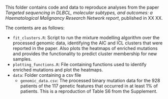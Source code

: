This folder contains code and data to reproduce analyses from the paper *Targeted sequencing in DLBCL, molecular subtypes, and outcomes: a Haematological Malignancy Research Network report*, published in XX XX.

The contents are as follows:

  - `fit_clusters.R`: Script to run the mixture modelling algorithm over the processed genomic data, identifying the AIC and ICL clusters that were reported in the paper. Also plots the heatmaps of enriched mutations and provides the functionality to predict cluster membership for new samples.
  - `plotting_functions.R`: File containing functions used to identify enriched mutations and plot the heatmaps.
  - `data`: Folder containing a csv file
    - `genomic_data.csv`: The processed binary mutation data for the 928 patients of the 117 genetic features that occurred in at least 1% of patients. This is a reproduction of Table S6 from the Supplement.
